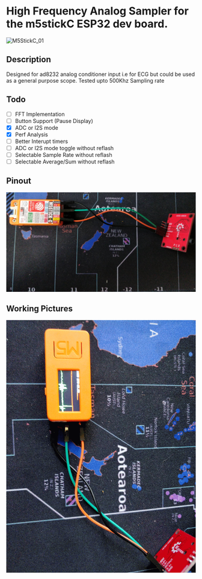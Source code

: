 
# High Frequency Analog Sampler for the m5stickC ESP32 dev board. 
<img src="https://m5stack.oss-cn-shenzhen.aliyuncs.com/image/m5-docs_content/core/m5stickc_01.png" alt="M5StickC_01" width="350" height="350">

## Description

Designed for ad8232 analog conditioner input i.e for ECG but could be used as a general purpose scope. Tested upto 500Khz Sampling rate

## Todo
- [ ] FFT Implementation
- [ ] Button Support (Pause Display)
- [X] ADC or I2S mode
- [X] Perf Analysis
- [ ] Better Interupt timers
- [ ] ADC or I2S mode toggle without reflash
- [ ] Selectable Sample Rate without reflash
- [ ] Selectable Average/Sum without reflash

## Pinout
<img src="https://github.com/aenertia/m5stick-scope-ecg/blob/master/pinout.jpg" alt="Pinout">

## Working Pictures

<img src="https://github.com/aenertia/m5stick-scope-ecg/blob/master/working.gif" alt="Working Movie">

